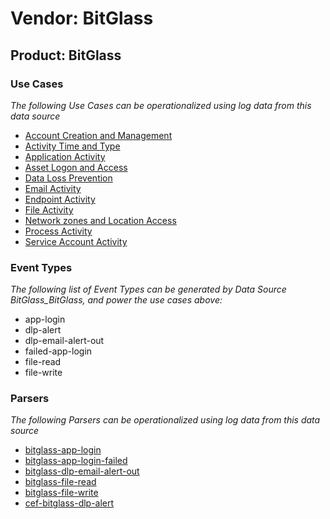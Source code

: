 Vendor: BitGlass
================
Product: BitGlass
-----------------

### Use Cases

_The following Use Cases can be operationalized using log data from this data source_

* [Account Creation and Management](../UseCases/usecase_account_creation_and_management.md)
* [Activity Time  and Type](../UseCases/usecase_activity_time__and_type.md)
* [Application Activity](../UseCases/usecase_application_activity.md)
* [Asset Logon and Access](../UseCases/usecase_asset_logon_and_access.md)
* [Data Loss Prevention](../UseCases/usecase_data_loss_prevention.md)
* [Email Activity](../UseCases/usecase_email_activity.md)
* [Endpoint Activity](../UseCases/usecase_endpoint_activity.md)
* [File Activity](../UseCases/usecase_file_activity.md)
* [Network zones and Location Access](../UseCases/usecase_network_zones_and_location_access.md)
* [Process Activity](../UseCases/usecase_process_activity.md)
* [Service Account Activity](../UseCases/usecase_service_account_activity.md)


### Event Types

_The following list of Event Types can be generated by Data Source BitGlass_BitGlass, and power the use cases above:_

- app-login
- dlp-alert
- dlp-email-alert-out
- failed-app-login
- file-read
- file-write


### Parsers

_The following Parsers can be operationalized using log data from this data source_

* [bitglass-app-login](../Parsers/parserContent_bitglass-app-login.md)
* [bitglass-app-login-failed](../Parsers/parserContent_bitglass-app-login-failed.md)
* [bitglass-dlp-email-alert-out](../Parsers/parserContent_bitglass-dlp-email-alert-out.md)
* [bitglass-file-read](../Parsers/parserContent_bitglass-file-read.md)
* [bitglass-file-write](../Parsers/parserContent_bitglass-file-write.md)
* [cef-bitglass-dlp-alert](../Parsers/parserContent_cef-bitglass-dlp-alert.md)
